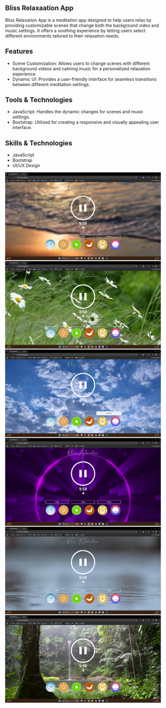 ## Bliss Relaxaation App

Bliss Relaxation App is a meditation app designed to help users relax by providing customizable scenes that change both the background video and music settings. It offers a soothing experience by letting users select different environments tailored to their relaxation needs.

## Features
* Scene Customization: Allows users to change scenes with different background videos and calming music for a personalized relaxation experience. 
* Dynamic UI: Provides a user-friendly interface for seamless transitions between different meditation settings.

## Tools & Technologies
* JavaScript: Handles the dynamic changes for scenes and music settings. 
* Bootstrap: Utilized for creating a responsive and visually appealing user interface.

## Skills & Technologies
* JavaScript 
* Bootstrap 
* UI/UX Design

![HTTP Request/Response Cycle](./Beach.png)
![HTTP Request/Response Cycle](./Bowls.png)
![HTTP Request/Response Cycle](./Harp.png)
![HTTP Request/Response Cycle](./LoFi.png)
![HTTP Request/Response Cycle](./Rain.png)
![HTTP Request/Response Cycle](./RainForest.png)